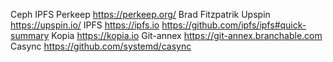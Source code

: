 Ceph
IPFS
Perkeep https://perkeep.org/ Brad Fitzpatrik
Upspin https://upspin.io/
IPFS https://ipfs.io https://github.com/ipfs/ipfs#quick-summary
Kopia https://kopia.io
Git-annex https://git-annex.branchable.com
Casync https://github.com/systemd/casync